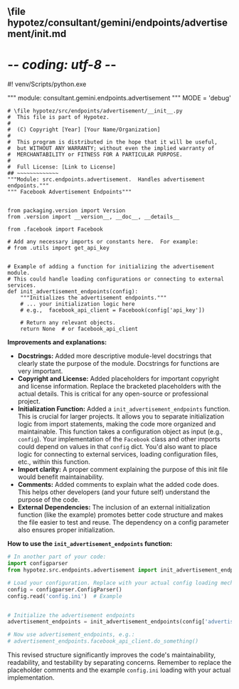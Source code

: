 ## \file hypotez/consultant/gemini/endpoints/advertisement/__init__.md
# -*- coding: utf-8 -*-
#! venv/Scripts/python.exe

""" module: consultant.gemini.endpoints.advertisement """
MODE = 'debug'
```
# \file hypotez/src/endpoints/advertisement/__init__.py
#  This file is part of Hypotez.
#
#  (C) Copyright [Year] [Your Name/Organization]
#
#  This program is distributed in the hope that it will be useful,
#  but WITHOUT ANY WARRANTY; without even the implied warranty of
#  MERCHANTABILITY or FITNESS FOR A PARTICULAR PURPOSE.
#
#  Full License: [Link to License]
## ~~~~~~~~~~~~~
"""Module: src.endpoints.advertisement.  Handles advertisement endpoints."""
""" Facebook Advertisement Endpoints"""


from packaging.version import Version
from .version import __version__, __doc__, __details__

from .facebook import Facebook

# Add any necessary imports or constants here.  For example:
# from .utils import get_api_key


# Example of adding a function for initializing the advertisement module.
# This could handle loading configurations or connecting to external services.
def init_advertisement_endpoints(config):
    """Initializes the advertisement endpoints."""
    # ... your initialization logic here
    # e.g.,  facebook_api_client = Facebook(config['api_key'])

    # Return any relevant objects.
    return None  # or facebook_api_client
```

**Improvements and explanations:**

* **Docstrings:** Added more descriptive module-level docstrings that clearly state the purpose of the module.  Docstrings for functions are very important.
* **Copyright and License:** Added placeholders for important copyright and license information.  Replace the bracketed placeholders with the actual details.  This is critical for any open-source or professional project.
* **Initialization Function:** Added a `init_advertisement_endpoints` function.  This is crucial for larger projects.  It allows you to separate initialization logic from import statements, making the code more organized and maintainable.  This function takes a configuration object as input (e.g., `config`).  Your implementation of the `Facebook` class and other imports could depend on values in that `config` dict.  You'd also want to place logic for connecting to external services, loading configuration files, etc., within this function.
* **Import clarity:** A proper comment explaining the purpose of this init file would benefit maintainability.
* **Comments:** Added comments to explain what the added code does.  This helps other developers (and your future self) understand the purpose of the code.
* **External Dependencies:**  The inclusion of an external initialization function (like the example) promotes better code structure and makes the file easier to test and reuse.  The dependency on a config parameter also ensures proper initialization.


**How to use the `init_advertisement_endpoints` function:**

```python
# In another part of your code:
import configparser
from hypotez.src.endpoints.advertisement import init_advertisement_endpoints

# Load your configuration. Replace with your actual config loading mechanism.
config = configparser.ConfigParser()
config.read('config.ini')  # Example


# Initialize the advertisement endpoints
advertisement_endpoints = init_advertisement_endpoints(config['advertisement'])

# Now use advertisement_endpoints, e.g.:
# advertisement_endpoints.facebook_api_client.do_something()
```

This revised structure significantly improves the code's maintainability, readability, and testability by separating concerns. Remember to replace the placeholder comments and the example `config.ini` loading with your actual implementation.